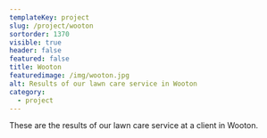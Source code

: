 ```yaml
---
templateKey: project
slug: /project/wooton
sortorder: 1370
visible: true
header: false
featured: false
title: Wooton
featuredimage: /img/wooton.jpg
alt: Results of our lawn care service in Wooton
category:
  - project
---
```


These are the results of our lawn care service at a client in Wooton.
